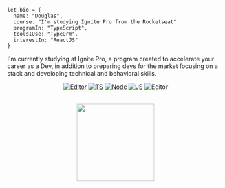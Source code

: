     let bio = {
      name: "Douglas",
      course: "I'm studying Ignite Pro from the Rocketseat"
      programIn: "TypeScript",
      toolsIUse: "TypeOrm",
      interestIn: "ReactJS"
	}

I'm currently studying at Ignite Pro, a program created to accelerate your career as a Dev, in addition to preparing devs for the market focusing on a stack and developing technical and behavioral skills.

<div align="center">
	
[![Editor](https://img.shields.io/badge/Editor-VSCode-blue?style=for-the-badge&logo=visual-studio-code&logoColor=white)](https://code.visualstudio.com/)
[![TS](https://img.shields.io/badge/TypeScript-0077B5?style=for-the-badge&logo=typescript&logoColor=white)](https://www.typescriptlang.org)
[![Node](https://img.shields.io/badge/Node.JS-37C411?style=for-the-badge&logo=node.js&logoColor=white)](https://nodejs.org/en/)
[![JS](https://img.shields.io/badge/Javascript-F4D03F?style=for-the-badge&logo=javascript&logoColor=black)](https://developer.mozilla.org/pt-BR/docs/Web/JavaScript)
![Editor](https://img.shields.io/badge/OS-Windows-blue?style=for-the-badge&logo=windows&logoColor=white)
</div>
<br>
<div align="center">
  <a href="https://github.com/DouglasSoares16">
  <img height="180em" src="https://github-readme-stats.vercel.app/api/top-langs/?username=DouglasSoares16&layout=compact&theme=tokyonight"/>
</div>
